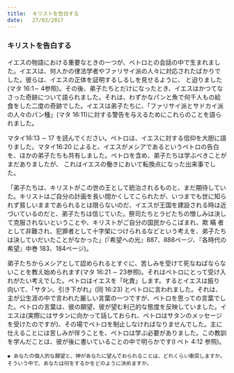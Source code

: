 ```yaml
---
title:  キリストを告白する
date:   27/03/2017
---
```


### キリストを告白する

 イエスの物語における重要なときの一つが、ペトロとの会話の中で生まれました。イエスは、何人かの律法学者やファリサイ派の人々に対応されたばかりでした。彼らは、イエスの正体を証明するしるしを見せるように、 と迫りました(マタ 16:1∼ 4参照)。その後、弟子たちとだけになったとき、イエスはかつてなさった奇跡について語られました。それは、わずかなパンと魚で何千人もの給食をした二度の奇跡でした。イエスは弟子たちに、「ファリサイ派とサドカイ派の人々のパン種」(マタ 16:11)に対する警告を与えるためにこれらのことを語られました。

 マタイ16:13 ∼ 17 を読んでください。ペトロは、イエスに対する信仰を大胆に語りました。マタイ16:20 によると、イエスがメシアであるというペトロの告白を、ほかの弟子たちも共有しました。ペトロを含め、弟子たちは学ぶべきことがまだありましたが、 これはイエスの働きにおいて転換点になった出来事でした。
 
「弟子たちは、キリストがこの世の王として統治されるものと、まだ期待していた。キリストはご自分の計画を長い間かくしてこられたが、いつまでも世に知られず貧しいままであられるとは限らないのだ、イエスが王国を建設される時は近づいているのだと、弟子たちは信じていた。祭司たちとラビたちの憎しみは決して克服されないということや、キリストがご自分の国民からこばまれ、欺 瞞 者として非難され、犯罪者として十字架につけられるなどという考えを、弟子たちは決していだいたことがなかった」(『希望への光』887、888ページ、『各時代の希望』中巻 183、184ページ)。

 弟子たちからメシアとして認められるとすぐに、苦しみを受けて死なねばならないことを教え始められます(マタ 16:21 ∼ 23参照)。それはペトロにとって受け入れがたい考えでした。ペトロはイエスを「叱責」します。するとイエスは振り 向いて、「サタン、引き下がれ」(同 16:23) とペトロに言われました。それは、主が公生涯の中で言われた厳しい言葉の一つですが、ペトロを思っての言葉でした。ペトロの言葉は、彼の願望、彼が望む利己的な態度を反映していました。イエスは(実際にはサタンに向かって話しておられ、ペトロはサタンのメッセージを受けたのですが)、その場でペトロを制止しなければなりませんでした。主に仕えることには苦しみが伴うことを、ペトロは学ぶ必要がありました。この教訓を学んだことは、彼が後に書いていることの中で明らかです(I ペト 4:12 参照)。

`◆ あなたの個人的な願望と、神があなたに望んでおられることは、どれくらい衝突しますか。そういう中で、あなたは何をするかをどのように決めますか。`
